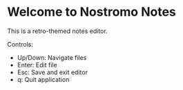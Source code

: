 # Welcome to Nostromo Notes

This is a retro-themed notes editor.

Controls:
- Up/Down: Navigate files
- Enter: Edit file
- Esc: Save and exit editor
- q: Quit application
